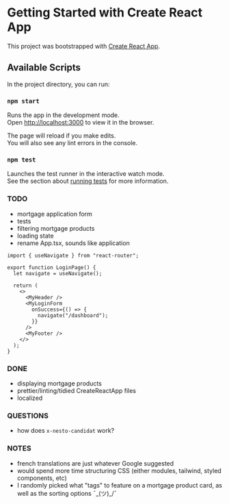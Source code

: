 # Getting Started with Create React App

This project was bootstrapped with [Create React App](https://github.com/facebook/create-react-app).

## Available Scripts

In the project directory, you can run:

### `npm start`

Runs the app in the development mode.\
Open [http://localhost:3000](http://localhost:3000) to view it in the browser.

The page will reload if you make edits.\
You will also see any lint errors in the console.

### `npm test`

Launches the test runner in the interactive watch mode.\
See the section about [running tests](https://facebook.github.io/create-react-app/docs/running-tests) for more information.

### TODO

- mortgage application form
- tests
- filtering mortgage products
- loading state
- rename App.tsx, sounds like application

```
import { useNavigate } from "react-router";

export function LoginPage() {
  let navigate = useNavigate();

  return (
    <>
      <MyHeader />
      <MyLoginForm
        onSuccess={() => {
          navigate("/dashboard");
        }}
      />
      <MyFooter />
    </>
  );
}
```

### DONE

- displaying mortgage products
- prettier/linting/tidied CreateReactApp files
- localized

### QUESTIONS

- how does `x-nesto-candidat` work?

### NOTES

- french translations are just whatever Google suggested
- would spend more time structuring CSS (either modules, tailwind, styled components, etc)
- I randomly picked what "tags" to feature on a mortgage product card, as well as the sorting options ¯\_(ツ)\_/¯
